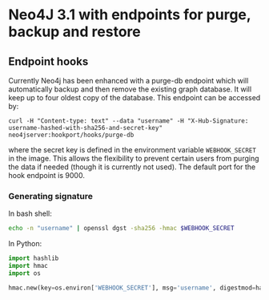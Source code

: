 # Neo4J 3.1 with endpoints for purge, backup and restore

## Endpoint hooks 

Currently Neo4j has been enhanced with a purge-db endpoint which will automatically backup and then remove the existing graph database. It will keep up to four oldest copy of the database. 
This endpoint can be accessed by: 
  ```
  curl -H "Content-type: text" --data "username" -H "X-Hub-Signature: username-hashed-with-sha256-and-secret-key" neo4jserver:hookport/hooks/purge-db
  ```
where the secret key is defined in the environment variable `WEBHOOK_SECRET` in the image. This allows the flexibility to prevent certain users from purging the data if needed (though it is currently not used). 
The default port for the hook endpoint is 9000. 

### Generating signature

In bash shell:
```bash
echo -n "username" | openssl dgst -sha256 -hmac $WEBHOOK_SECRET
```

In Python:
```python
import hashlib
import hmac
import os

hmac.new(key=os.environ['WEBHOOK_SECRET'], msg='username', digestmod=hashlib.sha256).hexdigest()
```
 
